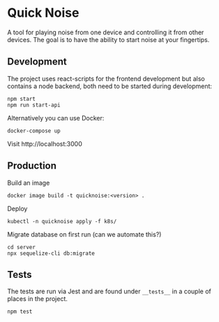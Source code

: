 # Quick Noise

A tool for playing noise from one device and controlling it from other devices. The goal is to have the ability to start noise at your fingertips.


## Development

The project uses react-scripts for the frontend development but also contains a node backend, both need to be started during development:
```
npm start
npm run start-api
```

Alternatively you can use Docker:
```
docker-compose up
```

Visit http://localhost:3000


## Production
Build an image
```
docker image build -t quicknoise:<version> .
```

Deploy
```
kubectl -n quicknoise apply -f k8s/
```

Migrate database on first run (can we automate this?)
```
cd server
npx sequelize-cli db:migrate
```


## Tests

The tests are run via Jest and are found under `__tests__` in a couple of places in the project.
```
npm test
```
